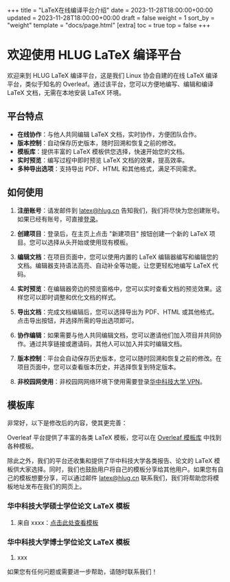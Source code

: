 +++
title = "LaTeX在线编译平台介绍"
date = 2023-11-28T18:00:00+00:00
updated = 2023-11-28T18:00:00+00:00
draft = false
weight = 1
sort_by = "weight"
template = "docs/page.html"
[extra]
toc = true
top = false
+++



# 欢迎使用 HLUG LaTeX 编译平台

欢迎来到 HLUG LaTeX 编译平台，这是我们 Linux 协会自建的在线 LaTeX 编译平台，类似于知名的 Overleaf。通过该平台，您可以方便地编写、编辑和编译 LaTeX 文档，无需在本地安装 LaTeX 环境。

## 平台特点

- **在线协作**：与他人共同编辑 LaTeX 文档，实时协作，方便团队合作。
- **版本控制**：自动保存历史版本，随时回溯和恢复之前的修改。
- **模板库**：提供丰富的 LaTeX 模板供您选择，快速开始您的文档。
- **实时预览**：编写过程中即时预览 LaTeX 文档的效果，提高效率。
- **多种导出选项**：支持导出 PDF、HTML 和其他格式，满足不同需求。

## 如何使用

1. **注册账号**：请发邮件到 latex@hlug.cn 告知我们，我们将尽快为您创建账号。如果已经有账号，可直接[登录](https://latex.hlug.cn)。

2. **创建项目**：登录后，在主页上点击 "新建项目" 按钮创建一个新的 LaTeX 项目。您可以选择从头开始或使用现有模板。

3. **编辑文档**：在项目页面中，您可以使用内置的 LaTeX 编辑器编写和编辑您的文档。编辑器支持语法高亮、自动补全等功能，让您更轻松地编写 LaTeX 代码。

4. **实时预览**：在编辑器旁边的预览窗格中，您可以实时查看文档的预览效果。这样您可以即时调整和优化文档的样式。

5. **导出文档**：完成文档编辑后，您可以选择导出为 PDF、HTML 或其他格式。点击导出按钮，并选择所需的导出选项即可。

6. **协作编辑**：如果需要与他人共同编辑文档，您可以邀请他们加入项目并共同协作。通过共享链接或邀请码，其他人可以加入并实时编辑文档。

7. **版本控制**：平台会自动保存历史版本，您可以随时回溯和恢复之前的修改。在项目页面中，您可以查看版本历史，并选择恢复到特定版本。

8. **非校园网使用**：非校园网网络环境下使用需要登录[华中科技大学 VPN](http://ncc.hust.edu.cn/jgfw/VPN.htm)。

## 模板库

非常好，以下是修改后的内容，使其更完善：

Overleaf 平台提供了丰富的各类 LaTeX 模板，您可以在 [Overleaf 模板库](https://www.overleaf.com/latex/templates) 中找到各种模板。

除此之外，我们的平台还收集和提供了华中科技大学各类报告、论文的 LaTeX 模板供大家选择。同时，我们也鼓励用户将自己的模板分享给其他用户。如果您有自己的模板想要分享，可以通过邮件 latex@hlug.cn 联系我们，我们将帮助您将模板地址发布在我们的网页上。

### 华中科技大学硕士学位论文 LaTeX 模板

1. 来自 xxxx：[点击此处查看模板](https://latex.hlug.cn/read/jscxvzfdsvgv)

### 华中科技大学博士学位论文 LaTeX 模板

1. xxx



如果您有任何问题或需要进一步帮助，请随时联系我们！